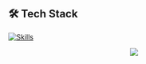 ## 🛠️ Tech Stack
[![Skills](https://skillicons.dev/icons?i=html,css,js,ts,react,nextjs,graphql,express,prisma,mongodb,python,java,c,cpp,mysql,genai,ml,ai,iot)](https://skillicons.dev)

<p align="center">
  <img src="https://skillicons.dev/icons?i=html,css,js,ts,react,nextjs,graphql,express,prisma,mongodb,python,java,c,cpp,mysql,genai" />
</p>
